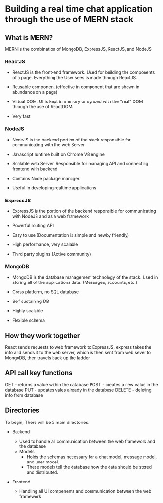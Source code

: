 # Building a real time chat application through the use of MERN stack

## What is MERN?

MERN is the combination of MongoDB, ExpressJS, ReactJS, and NodeJS

### ReactJS

- ReactJS is the front-end framework. Used for building the components of
  a page. Everything the User sees is made through ReactJS.

- Reusable component (effective in component that are shown in abundance on a page)

- Virtual DOM. UI is kept in memory or synced with the "real" DOM through the use
  of ReactDOM.

- Very fast

### NodeJS

- NodeJS is the backend portion of the stack responsible for communicating
  with the web Server

- Javascript runtime built on Chrome V8 engine

- Scalable web Server. Responsible for managing API and connecting frontend with backend

- Contains Node package manager.

- Useful in developing realtime applications

### ExpressJS

- ExpressJS is the portion of the backend responsible for communicating with NodeJS
  and as a web framework

- Powerful routing API

- Easy to use (Documentation is simple and newby friendly)

- High performance, very scalable

- Third party plugins (Active community)

### MongoDB

- MongoDB is the database management technology of the stack. Used in storing
  all of the applications data. (Messages, accounts, etc.)

- Cross platform, no SQL database

- Self sustaining DB

- Highly scalable

- Flexible schema

## How they work together

React sends requests to web framework to ExpressJS, express takes the info and sends it
to the web server, which is then sent from web sever to MongoDB, then travels back up the ladder

## API call key functions

GET - returns a value within the database
POST - creates a new value in the database
PUT - updates vales already in the database
DELETE - deleting info from database

## Directories

To begin, There will be 2 main directories.

- Backend

  - Used to handle all communication between the web framework and the database
  - Models
    - Holds the schemas necessary for a chat model, message model, and user model.
    - These models tell the database how the data should be stored and distributed.

- Frontend
  - Handling all UI compenents and communication between the web framework
